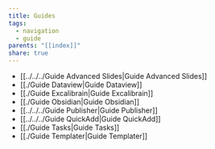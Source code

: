 ```yaml
---
title: Guides
tags:
  - navigation
  - guide
parents: "[[index]]"
share: true
---
```

- [[../../../Guide Advanced Slides|Guide Advanced Slides]]
- [[./Guide Dataview|Guide Dataview]]
- [[./Guide Excalibrain|Guide Excalibrain]]
- [[./Guide Obsidian|Guide Obsidian]]
- [[../../../Guide Publisher|Guide Publisher]]
- [[../../../Guide QuickAdd|Guide QuickAdd]]
- [[./Guide Tasks|Guide Tasks]]
- [[./Guide Templater|Guide Templater]]


